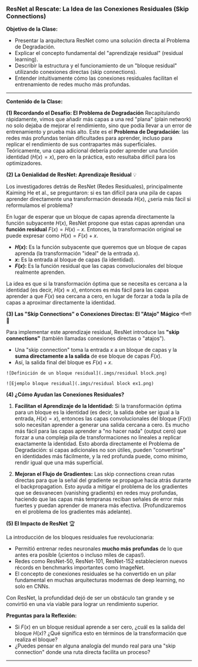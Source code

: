 ### **ResNet al Rescate: La Idea de las Conexiones Residuales (Skip Connections)**

**Objetivo de la Clase:**

* Presentar la arquitectura ResNet como una solución directa al Problema de Degradación.
* Explicar el concepto fundamental del "aprendizaje residual" (residual learning).
* Describir la estructura y el funcionamiento de un "bloque residual" utilizando conexiones directas (skip connections).
* Entender intuitivamente cómo las conexiones residuales facilitan el entrenamiento de redes mucho más profundas.

---

**Contenido de la Clase:**

**(1) Recordando el Desafío: El Problema de Degradación** Recapitulando rápidamente, vimos que añadir más capas a una red "plana" (plain network) no solo dejaba de mejorar el rendimiento, sino que podía llevar a un error de entrenamiento y prueba más alto. Este es el **Problema de Degradación**: las redes más profundas tenían dificultades para aprender, incluso para replicar el rendimiento de sus contrapartes más superficiales. Teóricamente, una capa adicional debería poder aprender una función identidad ($H(x) = x$), pero en la práctica, esto resultaba difícil para los optimizadores.

**(2) La Genialidad de ResNet: Aprendizaje Residual** 💡

Los investigadores detrás de ResNet (Redes Residuales), principalmente Kaiming He et al., se preguntaron: si es tan difícil para una pila de capas aprender directamente una transformación deseada $H(x)$, ¿sería más fácil si reformulamos el problema?

En lugar de esperar que un bloque de capas aprenda directamente la función subyacente $H(x)$, ResNet propone que estas capas aprendan una **función residual** $F(x) = H(x) - x$.
Entonces, la transformación original se puede expresar como $H(x) = F(x) + x$.

* **$H(x)$:** Es la función subyacente que queremos que un bloque de capas aprenda (la transformación "ideal" de la entrada $x$).
* **$x$:** Es la entrada al bloque de capas (la identidad).
* **$F(x)$:** Es la función residual que las capas convolucionales del bloque realmente aprenden.

La idea es que si la transformación óptima que se necesita es cercana a la identidad (es decir, $H(x) \approx x$), entonces es más fácil para las capas aprender a que $F(x)$ sea cercana a cero, en lugar de forzar a toda la pila de capas a aproximar directamente la identidad.

**(3) Las "Skip Connections" o Conexiones Directas: El "Atajo" Mágico** শর্টকাট 🔗

Para implementar este aprendizaje residual, ResNet introduce las **"skip connections"** (también llamadas conexiones directas o "atajos").

* Una "skip connection" toma la entrada $x$ a un bloque de capas y la **suma directamente a la salida** de ese bloque de capas $F(x)$.
* Así, la salida final del bloque es $F(x) + x$.

```
![Definición de un bloque residual](.imgs/residual block.png)

![Ejemplo bloque residual](.imgs/residual block ex1.png)
```

**(4) ¿Cómo Ayudan las Conexiones Residuales?**

1.  **Facilitan el Aprendizaje de la Identidad:**
    Si la transformación óptima para un bloque es la identidad (es decir, la salida debe ser igual a la entrada, $H(x) = x$), entonces las capas convolucionales del bloque ($F(x)$) solo necesitan aprender a generar una salida cercana a cero. Es mucho más fácil para las capas aprender a "no hacer nada" (output cero) que forzar a una compleja pila de transformaciones no lineales a replicar exactamente la identidad.
    Esto aborda directamente el Problema de Degradación: si capas adicionales no son útiles, pueden "convertirse" en identidades más fácilmente, y la red profunda puede, como mínimo, rendir igual que una más superficial.

2.  **Mejoran el Flujo de Gradientes:**
    Las skip connections crean rutas directas para que la señal del gradiente se propague hacia atrás durante el backpropagation. Esto ayuda a mitigar el problema de los gradientes que se desvanecen (vanishing gradients) en redes muy profundas, haciendo que las capas más tempranas reciban señales de error más fuertes y puedan aprender de manera más efectiva. (Profundizaremos en el problema de los gradientes más adelante).

**(5) El Impacto de ResNet** 🏆

La introducción de los bloques residuales fue revolucionaria:

* Permitió entrenar redes neuronales **mucho más profundas** de lo que antes era posible (¡cientos o incluso miles de capas!).
* Redes como ResNet-50, ResNet-101, ResNet-152 establecieron nuevos récords en benchmarks importantes como ImageNet.
* El concepto de conexiones residuales se ha convertido en un pilar fundamental en muchas arquitecturas modernas de deep learning, no solo en CNNs.

Con ResNet, la profundidad dejó de ser un obstáculo tan grande y se convirtió en una vía viable para lograr un rendimiento superior.

**Preguntas para la Reflexión:**

* Si $F(x)$ en un bloque residual aprende a ser cero, ¿cuál es la salida del bloque $H(x)$? ¿Qué significa esto en términos de la transformación que realiza el bloque?
* ¿Puedes pensar en alguna analogía del mundo real para una "skip connection" donde una ruta directa facilita un proceso?

---